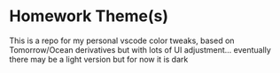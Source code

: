 # Homework Theme(s)

This is a repo for my personal vscode color tweaks, based on Tomorrow/Ocean derivatives but with lots of UI adjustment... eventually there may be a light version but for now it is dark
